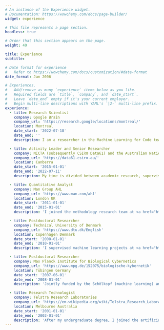 ```yaml
---
# An instance of the Experience widget.
# Documentation: https://wowchemy.com/docs/page-builder/
widget: experience

# This file represents a page section.
headless: true

# Order that this section appears on the page.
weight: 40

title: Experience
subtitle:

# Date format for experience
#   Refer to https://wowchemy.com/docs/customization/#date-format
date_format: Jan 2006

# Experiences.
#   Add/remove as many `experience` items below as you like.
#   Required fields are `title`, `company`, and `date_start`.
#   Leave `date_end` empty if it's your current employer.
#   Begin multi-line descriptions with YAML's `|2-` multi-line prefix.
experience:
  - title: Research Scientist
    company: Google Brain
    company_url: 'https://research.google/locations/montreal/'
    location: Montreal
    date_start: '2022-07-18'
    date_end: ''
    description: I am a researcher in the Machine Learning for Code team.

  - title: Activity Leader and Senior Researcher
    company: NICTA (subsequently CSIRO Data61) and the Australian National University
    company_url: 'https://data61.csiro.au/'
    location: Canberra
    date_start: '2015-01-01'
    date_end: '2022-07-11'
    description: My time is divided between academic research, supervising industrial work for CSIRO, and postgraduate supervision in machine learning. I have also jointly (2017-2019) and solely (in 2020) taught the <a href="https://programsandcourses.anu.edu.au/course/COMP8600">Statistical Machine Learning</a> course at the ANU.

  - title: Quantitative Analyst
    company: Man Group AHL
    company_url: 'https://www.man.com/ahl'
    location: London UK
    date_start: '2011-01-01'
    date_end: '2015-01-01'
    description: 'I joined the methodology research team at <a href="https://www.man.com/ahl">Man AHL</a>. Initially I analysed and improved upon aspects of the existing forecasting models and trade sizing optimisation techniques. More recently I have progressed to the point of researching and implementing highly novel short-term equities strategies, which are trading profitably at present.'

  - title: Postdoctoral Researcher
    company: Technical University of Denmark
    company_url: 'https://www.dtu.dk/English'
    location: Copenhagen Denmark
    date_start: '2008-01-01'
    date_end: '2010-01-01'
    description: 'I supervised machine learning projects at <a href="https://www.dtu.dk/English">DTU</a> while developing state of the art probabilistic semi supervised learning algorithms and developing high performance parallel processing numerical routines in C++ with CUDA. '

  - title: Postdoctoral Researcher
    company: Max Planck Institute for Biological Cybernetics
    company_url: 'https://www.mpg.de/152075/biologische-kybernetik'
    location: Tübingen Germany
    date_start: '2007-06-01'
    date_end: '2008-01-01'
    description: 'Jointly funded by the Schölkopf (machine learning) and Bülthoff (psychophysics) sections of the <a href="https://www.kyb.tuebingen.mpg.de/en">MPI</a> I collaborated on data visualisation, efficient machine learning approaches to facial capture, and theoretical contributions to kernel methods.'

  - title: Research Technologist
    company: Telstra Research Laboratories
    company_url: 'https://en.wikipedia.org/wiki/Telstra_Research_Laboratories'
    location: Melbourne Australia
    date_start: '2001-01-01'
    date_end: '2002-01-01'
    description: 'After my undergraduate degree, I joined the artificial intelligence section of <a href="https://en.wikipedia.org/wiki/Telstra_Research_Laboratories">TRL</a>. I implemented and analysed statistical credit risk models in the SAS language, and developed natural language processing algorithms in C++.'
---
```

